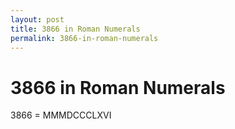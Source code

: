 ```yaml
---
layout: post
title: 3866 in Roman Numerals
permalink: 3866-in-roman-numerals
---
```


# 3866 in Roman Numerals

3866 = MMMDCCCLXVI
